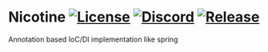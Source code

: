 Nicotine [![License](https://img.shields.io/packagist/l/CKATEPTb/Nicotine)](https://github.com/CKATEPTb/Nicotine/blob/master/LICENSE)
[![Discord](https://img.shields.io/discord/925686623222505482.svg?label=&logo=discord&logoColor=ffffff&color=7389D8&labelColor=6A7EC2)](https://discord.gg/papermc)
[![Release](https://jitpack.io/v/CKATEPTb/Nicotine.svg)](https://jitpack.io/#CKATEPTb/Nicotine)
===========

Annotation based IoC/DI implementation like spring